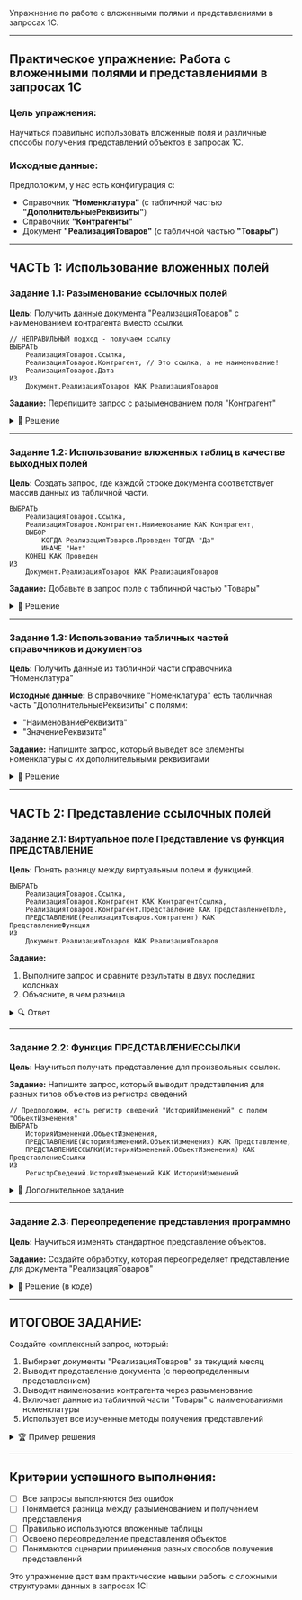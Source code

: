 Упражнение по работе с вложенными полями и представлениями в запросах 1С.

---

## **Практическое упражнение: Работа с вложенными полями и представлениями в запросах 1С**

### **Цель упражнения:**
Научиться правильно использовать вложенные поля и различные способы получения представлений объектов в запросах 1С.

### **Исходные данные:**
Предположим, у нас есть конфигурация с:
- Справочник **"Номенклатура"** (с табличной частью **"ДополнительныеРеквизиты"**)
- Справочник **"Контрагенты"** 
- Документ **"РеализацияТоваров"** (с табличной частью **"Товары"**)

---

## **ЧАСТЬ 1: Использование вложенных полей**

### **Задание 1.1: Разыменование ссылочных полей**

**Цель:** Получить данные документа "РеализацияТоваров" с наименованием контрагента вместо ссылки.

```bsl
// НЕПРАВИЛЬНЫЙ подход - получаем ссылку
ВЫБРАТЬ
    РеализацияТоваров.Ссылка,
    РеализацияТоваров.Контрагент, // Это ссылка, а не наименование!
    РеализацияТоваров.Дата
ИЗ
    Документ.РеализацияТоваров КАК РеализацияТоваров
```

**Задание:** Перепишите запрос с разыменованием поля "Контрагент"

<details>
<summary>🔧 Решение</summary>

```bsl
ВЫБРАТЬ
    РеализацияТоваров.Ссылка,
    РеализацияТоваров.Контрагент КАК КонтрагентСсылка,
    РеализацияТоваров.Контрагент.Наименование КАК КонтрагентНаименование, // Разыменование!
    РеализацияТоваров.Дата
ИЗ
    Документ.РеализацияТоваров КАК РеализацияТоваров
```

**Объяснение:** Через точку мы "заходим" в объект, на который ссылается поле, и получаем его реквизиты.
</details>

---

### **Задание 1.2: Использование вложенных таблиц в качестве выходных полей**

**Цель:** Создать запрос, где каждой строке документа соответствует массив данных из табличной части.

```bsl
ВЫБРАТЬ
    РеализацияТоваров.Ссылка,
    РеализацияТоваров.Контрагент.Наименование КАК Контрагент,
    ВЫБОР
        КОГДА РеализацияТоваров.Проведен ТОГДА "Да"
        ИНАЧЕ "Нет"
    КОНЕЦ КАК Проведен
ИЗ
    Документ.РеализацияТоваров КАК РеализацияТоваров
```

**Задание:** Добавьте в запрос поле с табличной частью "Товары"

<details>
<summary>🔧 Решение</summary>

```bsl
ВЫБРАТЬ
    РеализацияТоваров.Ссылка,
    РеализацияТоваров.Контрагент.Наименование КАК Контрагент,
    ВЫБОР
        КОГДА РеализацияТоваров.Проведен ТОГДА "Да"
        ИНАЧЕ "Нет"
    КОНЕЦ КАК Проведен,
    РеализацияТоваров.Товары КАК СоставТоваров // Вложенная таблица!
ИЗ
    Документ.РеализацияТоваров КАК РеализацияТоваров
```

**Объяснение:** Поле "Товары" становится таблицей в таблице - для каждой строки документа мы получаем всю табличную часть.
</details>

---

### **Задание 1.3: Использование табличных частей справочников и документов**

**Цель:** Получить данные из табличной части справочника "Номенклатура"

**Исходные данные:** В справочнике "Номенклатура" есть табличная часть "ДополнительныеРеквизиты" с полями:
- "НаименованиеРеквизита"
- "ЗначениеРеквизита"

**Задание:** Напишите запрос, который выведет все элементы номенклатуры с их дополнительными реквизитами

<details>
<summary>🔧 Решение</summary>

```bsl
ВЫБРАТЬ
    Номенклатура.Ссылка,
    Номенклатура.Наименование,
    ДопРекв.НаименованиеРеквизита,
    ДопРекв.ЗначениеРеквизита
ИЗ
    Справочник.Номенклатура КАК Номенклатура
        ЛЕВОЕ СОЕДИНЕНИЕ Номенклатура.ДополнительныеРеквизиты КАК ДопРекв
        ПО // Соединение автоматически по владельцу
```

**Объяснение:** Табличные части соединяются с основными таблицами по связи "Владелец-Подчиненный".
</details>

---

## **ЧАСТЬ 2: Представление ссылочных полей**

### **Задание 2.1: Виртуальное поле Представление vs функция ПРЕДСТАВЛЕНИЕ**

**Цель:** Понять разницу между виртуальным полем и функцией.

```bsl
ВЫБРАТЬ
    РеализацияТоваров.Ссылка,
    РеализацияТоваров.Контрагент КАК КонтрагентСсылка,
    РеализацияТоваров.Контрагент.Представление КАК ПредставлениеПоле,
    ПРЕДСТАВЛЕНИЕ(РеализацияТоваров.Контрагент) КАК ПредставлениеФункция
ИЗ
    Документ.РеализацияТоваров КАК РеализацияТоваров
```

**Задание:** 
1. Выполните запрос и сравните результаты в двух последних колонках
2. Объясните, в чем разница

<details>
<summary>🔍 Ответ</summary>

**Разница:**
- **`.Представление`** - это виртуальное поле, которое содержит представление объекта на момент выполнения запроса
- **`ПРЕДСТАВЛЕНИЕ()`** - это функция, которая вычисляет представление объекта по его ссылке

**На практике:** В большинстве случаев результат одинаковый, но `ПРЕДСТАВЛЕНИЕ()` может быть предпочтительнее при сложных вычислениях.
</details>

---

### **Задание 2.2: Функция ПРЕДСТАВЛЕНИЕССЫЛКИ**

**Цель:** Научиться получать представление для произвольных ссылок.

**Задание:** Напишите запрос, который выводит представления для разных типов объектов из регистра сведений

```bsl
// Предположим, есть регистр сведений "ИсторияИзменений" с полем "ОбъектИзменения"
ВЫБРАТЬ
    ИсторияИзменений.ОбъектИзменения,
    ПРЕДСТАВЛЕНИЕ(ИсторияИзменений.ОбъектИзменения) КАК Представление,
    ПРЕДСТАВЛЕНИЕССЫЛКИ(ИсторияИзменений.ОбъектИзменения) КАК ПредставлениеСсылки
ИЗ
    РегистрСведений.ИсторияИзменений КАК ИсторияИзменений
```

<details>
<summary>🔧 Дополнительное задание</summary>

Сравните результаты и определите, когда использовать каждую функцию:

```bsl
// Создайте тестовые данные с разными типами объектов
ВЫБРАТЬ РАЗЛИЧНЫЕ
    ВЫРАЗИТЬ(ИсторияИзменений.ОбъектИзменения КАК Документ.РеализацияТоваров).Дата КАК ДатаДок,
    ПРЕДСТАВЛЕНИЕ(ИсторияИзменений.ОбъектИзменения) КАК Представление,
    ПРЕДСТАВЛЕНИЕССЫЛКИ(ИсторияИзменений.ОбъектИзменения) КАК ПредставлениеСсылки
ИЗ
    РегистрСведений.ИсторияИзменений КАК ИсторияИзменений
ГДЕ
    ИсторияИзменений.ОбъектИзменения ССЫЛКА Документ.РеализацияТоваров
```
</details>

---

### **Задание 2.3: Переопределение представления программно**

**Цель:** Научиться изменять стандартное представление объектов.

**Задание:** Создайте обработку, которая переопределяет представление для документа "РеализацияТоваров"

<details>
<summary>🔧 Решение (в коде)</summary>

```bsl
// В модуле объекта документа "РеализацияТоваров"
Функция ПолучитьПредставлениеОбъекта(Объект, Представление = Неопределено) Экспорт
    
    СтандартноеПредставление = Представление;
    
    // Если документ не проведен, добавляем пометку
    Если Не Объект.Проведен Тогда
        СтандартноеПредставление = СтандартноеПредставление + " [ЧЕРНОВИК]";
    КонецЕсли;
    
    // Добавляем контрагента
    Если Объект.Контрагент <> Неопределено Тогда
        СтандартноеПредставление = СтандартноеПредставление + " (" + Объект.Контрагент.Наименование + ")";
    КонецЕсли;
    
    Возврат СтандартноеПредставление;
    
КонецФункции
```

**Тестирование:** После добавления этого кода выполните запросы из предыдущих заданий и посмотрите, как изменилось представление.
</details>

---

## **ИТОГОВОЕ ЗАДАНИЕ:**

Создайте комплексный запрос, который:
1. Выбирает документы "РеализацияТоваров" за текущий месяц
2. Выводит представление документа (с переопределенным представлением)
3. Выводит наименование контрагента через разыменование
4. Включает данные из табличной части "Товары" с наименованиями номенклатуры
5. Использует все изученные методы получения представлений

<details>
<summary>🏆 Пример решения</summary>

```bsl
ВЫБРАТЬ
    РеализацияТоваров.Ссылка,
    ПРЕДСТАВЛЕНИЕ(РеализацияТоваров.Ссылка) КАК ДокументПредставление,
    РеализацияТоваров.Контрагент.Наименование КАК Контрагент,
    Товары.Номенклатура.Наименование КАК Товар,
    Товары.Количество,
    Товары.Цена
ИЗ
    Документ.РеализацияТоваров КАК РеализацияТоваров
        ЛЕВОЕ СОЕДИНЕНИЕ РеализацияТоваров.Товары КАК Товары
        ПО // Автоматическое соединение по владельцу
ГДЕ
    РеализацияТоваров.Дата МЕЖДУ &НачалоМесяца И &КонецМесяца
```

**Параметры:**
- `&НачалоМесяца` = НачалоМесяца(ТекущаяДата())
- `&КонецМесяца` = КонецМесяца(ТекущаяДата())
</details>

---

## **Критерии успешного выполнения:**

- [ ] Все запросы выполняются без ошибок
- [ ] Понимается разница между разыменованием и получением представления
- [ ] Правильно используются вложенные таблицы
- [ ] Освоено переопределение представления объектов
- [ ] Понимаются сценарии применения разных способов получения представлений

Это упражнение даст вам практические навыки работы с сложными структурами данных в запросах 1С!
